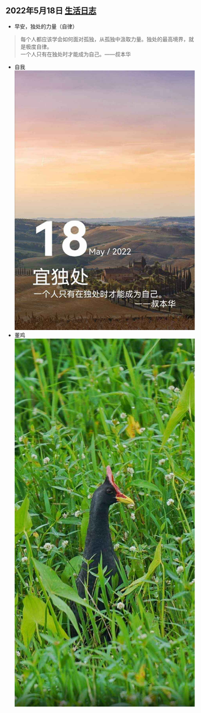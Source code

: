 ## 2022年5月18日  [生活日志](../life.md)
- 早安，独处的力量（自律） 
> 每个人都应该学会如何面对孤独，从孤独中汲取力量。独处的最高境界，就是极度自律。   
一个人只有在独处时才能成为自己。——叔本华
>
- 自我  
![](../img/20220518.jpg)
- 董鸡    
![](../img/20220518a.jpg)
